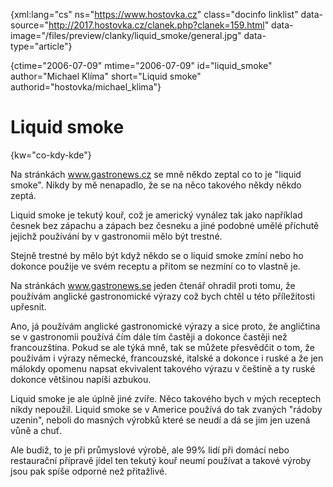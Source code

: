 
{xml:lang="cs" ns="https://www.hostovka.cz" class="docinfo linklist" data-source="http://2017.hostovka.cz/clanek.php?clanek=159.html" data-image="/files/preview/clanky/liquid_smoke/general.jpg" data-type="article"}

{ctime="2006-07-09" mtime="2006-07-09" id="liquid\_smoke" author="Michael Klíma" short="Liquid smoke" authorid="hostovka/michael\_klima"}

# Liquid smoke

<!-- generated attribute kw by user_udpatekw.sh on 2020-02-28, do not edit -->

{kw="co-kdy-kde"}

Na stránkách www.gastronews.cz se mně někdo zeptal co to je "liquid smoke". Nikdy by mě nenapadlo, že se na něco takového někdy někdo zeptá.

Liquid smoke je tekutý kouř, což je americký vynález tak jako například česnek bez zápachu a zápach bez česneku a jiné podobné umělé příchutě jejichž používání by v gastronomii mělo být trestné.

Stejně trestné by mělo být když někdo se o liquid smoke zmíní nebo ho dokonce použije ve svém receptu a přitom se nezmíní co to vlastně je.

Na stránkách www.gastronews.se jeden čtenář ohradil proti tomu, že používám anglické gastronomické výrazy což bych chtěl u této příležitosti upřesnit.

Ano, já používám anglické gastronomické výrazy a sice proto, že angličtina se v gastronomii používá čím dále tím častěji a dokonce častěji než francouzština. Pokud se ale týká mně, tak se můžete přesvědčit o tom, že používám i výrazy německé, francouzské, italské a dokonce i ruské a že jen málokdy opomenu napsat ekvivalent takového výrazu v češtině a ty ruské dokonce většinou napíši azbukou.

Liquid smoke je ale úplně jiné zvíře. Něco takového bych v mých receptech nikdy nepoužil. Liquid smoke se v Americe používá do tak zvaných "rádoby uzenin", neboli do masných výrobků které se neudí a dá se jim jen uzená vůně a chuť.

Ale budiž, to je při průmyslové výrobě, ale 99% lidí při domácí nebo restaurační přípravě jídel ten tekutý kouř neumí používat a takové výroby jsou pak spíše odporné než přitažlivé.

